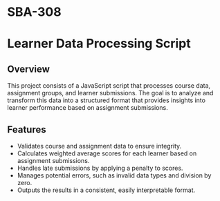 # SBA-308
# Learner Data Processing Script
## Overview

This project consists of a JavaScript script that processes course data, assignment groups, and learner submissions. The goal is to analyze and transform this data into a structured format that provides insights into learner performance based on assignment submissions.

## Features

- Validates course and assignment data to ensure integrity.
- Calculates weighted average scores for each learner based on assignment submissions.
- Handles late submissions by applying a penalty to scores.
- Manages potential errors, such as invalid data types and division by zero.
- Outputs the results in a consistent, easily interpretable format.